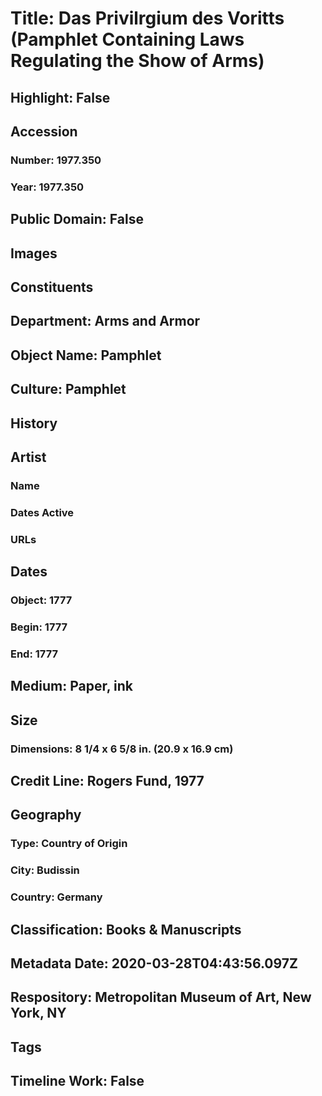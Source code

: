 # Title: Das Privilrgium des Voritts (Pamphlet Containing Laws Regulating the Show of Arms)
## Highlight: False
## Accession
### Number: 1977.350
### Year: 1977.350
## Public Domain: False
## Images
## Constituents
## Department: Arms and Armor
## Object Name: Pamphlet
## Culture: Pamphlet
## History
## Artist
### Name
### Dates Active
### URLs
## Dates
### Object: 1777
### Begin: 1777
### End: 1777
## Medium: Paper, ink
## Size
### Dimensions: 8 1/4 x 6 5/8 in. (20.9 x 16.9 cm)
## Credit Line: Rogers Fund, 1977
## Geography
### Type: Country of Origin
### City: Budissin
### Country: Germany
## Classification: Books & Manuscripts
## Metadata Date: 2020-03-28T04:43:56.097Z
## Respository: Metropolitan Museum of Art, New York, NY
## Tags
## Timeline Work: False
